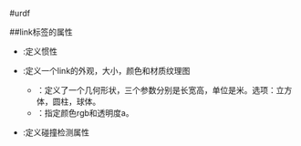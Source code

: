 #urdf

##link标签的属性

- <inertial>:定义惯性
- <visual>:定义一个link的外观，大小，颜色和材质纹理图

    - <geometry>：定义了一个几何形状，三个参数分别是长宽高，单位是米。选项：<box>立方体，<cylinder>圆柱，<sphere>球体。
    - <material>：指定颜色rgb和透明度a。
- <collision>:定义碰撞检测属性

